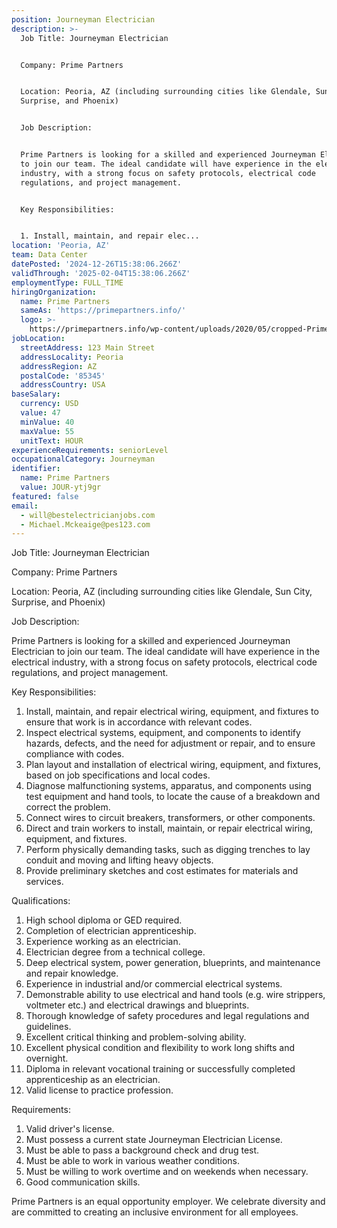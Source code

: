 ```yaml
---
position: Journeyman Electrician
description: >-
  Job Title: Journeyman Electrician


  Company: Prime Partners


  Location: Peoria, AZ (including surrounding cities like Glendale, Sun City,
  Surprise, and Phoenix)


  Job Description:


  Prime Partners is looking for a skilled and experienced Journeyman Electrician
  to join our team. The ideal candidate will have experience in the electrical
  industry, with a strong focus on safety protocols, electrical code
  regulations, and project management. 


  Key Responsibilities:


  1. Install, maintain, and repair elec...
location: 'Peoria, AZ'
team: Data Center
datePosted: '2024-12-26T15:38:06.266Z'
validThrough: '2025-02-04T15:38:06.266Z'
employmentType: FULL_TIME
hiringOrganization:
  name: Prime Partners
  sameAs: 'https://primepartners.info/'
  logo: >-
    https://primepartners.info/wp-content/uploads/2020/05/cropped-Prime-Partners-Logo-NO-BG-1-1.png
jobLocation:
  streetAddress: 123 Main Street
  addressLocality: Peoria
  addressRegion: AZ
  postalCode: '85345'
  addressCountry: USA
baseSalary:
  currency: USD
  value: 47
  minValue: 40
  maxValue: 55
  unitText: HOUR
experienceRequirements: seniorLevel
occupationalCategory: Journeyman
identifier:
  name: Prime Partners
  value: JOUR-ytj9gr
featured: false
email:
  - will@bestelectricianjobs.com
  - Michael.Mckeaige@pes123.com
---
```




Job Title: Journeyman Electrician

Company: Prime Partners

Location: Peoria, AZ (including surrounding cities like Glendale, Sun City, Surprise, and Phoenix)

Job Description:

Prime Partners is looking for a skilled and experienced Journeyman Electrician to join our team. The ideal candidate will have experience in the electrical industry, with a strong focus on safety protocols, electrical code regulations, and project management. 

Key Responsibilities:

1. Install, maintain, and repair electrical wiring, equipment, and fixtures to ensure that work is in accordance with relevant codes.
2. Inspect electrical systems, equipment, and components to identify hazards, defects, and the need for adjustment or repair, and to ensure compliance with codes.
3. Plan layout and installation of electrical wiring, equipment, and fixtures, based on job specifications and local codes.
4. Diagnose malfunctioning systems, apparatus, and components using test equipment and hand tools, to locate the cause of a breakdown and correct the problem.
5. Connect wires to circuit breakers, transformers, or other components.
6. Direct and train workers to install, maintain, or repair electrical wiring, equipment, and fixtures.
7. Perform physically demanding tasks, such as digging trenches to lay conduit and moving and lifting heavy objects.
8. Provide preliminary sketches and cost estimates for materials and services.

Qualifications:

1. High school diploma or GED required.
2. Completion of electrician apprenticeship.
3. Experience working as an electrician.
4. Electrician degree from a technical college.
5. Deep electrical system, power generation, blueprints, and maintenance and repair knowledge.
6. Experience in industrial and/or commercial electrical systems.
7. Demonstrable ability to use electrical and hand tools (e.g. wire strippers, voltmeter etc.) and electrical drawings and blueprints.
8. Thorough knowledge of safety procedures and legal regulations and guidelines.
9. Excellent critical thinking and problem-solving ability.
10. Excellent physical condition and flexibility to work long shifts and overnight.
11. Diploma in relevant vocational training or successfully completed apprenticeship as an electrician.
12. Valid license to practice profession.

Requirements:

1. Valid driver's license.
2. Must possess a current state Journeyman Electrician License.
3. Must be able to pass a background check and drug test.
4. Must be able to work in various weather conditions.
5. Must be willing to work overtime and on weekends when necessary.
6. Good communication skills.

Prime Partners is an equal opportunity employer. We celebrate diversity and are committed to creating an inclusive environment for all employees.
